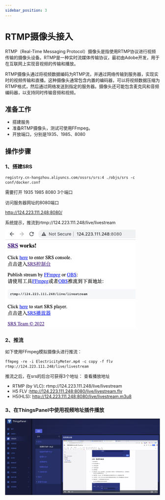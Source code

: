 ```yaml
---
sidebar_position: 3
---
```


# RTMP摄像头接入
RTMP（Real-Time Messaging Protocol）摄像头是指使用RTMP协议进行视频传输的摄像头设备。RTMP是一种实时流媒体传输协议，最初由Adobe开发，用于在互联网上实现音视频的传输和播放。

RTMP摄像头通过将视频数据编码为RTMP流，并通过网络传输到服务器，实现实时的视频传输和直播。这种摄像头通常包含内置的编码器，可以将视频数据压缩为RTMP格式，然后通过网络发送到指定的服务器。摄像头还可能包含麦克风和音频编码器，以支持同时传输音频和视频。

## 准备工作
- 搭建服务
- 准备RTMP摄像头，测试可使用FFmpeg。
- 开放端口，分别是1935、1985、8080
  
## 操作步骤

### 1、搭建SRS

``` docker run --rm -it -p 1935:1935 -p 1985:1985 -p 8080:8080 \
registry.cn-hangzhou.aliyuncs.com/ossrs/srs:4 ./objs/srs -c conf/docker.conf
 ```
需要打开 1935 1985 8080 3个端口

访问服务器网址的8080端口

http://124.223.111.248:8080/


系统提示，推流到rtmp://124.223.111.248/live/livestream

![SRS安装界面](srs.png)

### 2、推流

如下使用FFmpeg模拟摄像头进行推流：

```
ffmpeg -re -i ElectricityMeter.mp4 -c copy -f flv  rtmp://124.223.111.248/live/livestream
```
推流之后，在srs的后台可获得3个地址：
查看播放地址

- RTMP (by VLC): rtmp://124.223.111.248/live/livestream
- H5 FLV :http://124.223.111.248:8080/live/livestream.flv
- H5(HLS): http://124.223.111.248:8080/live/livestream.m3u8

### 3、在ThingsPanel中使用视频地址插件播放


![在ThingsPanel中播放RTMP视频流](playRtmpVideo.png)
